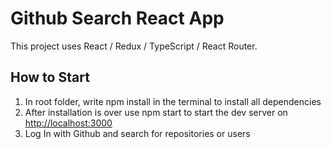 # Github Search React App

This project uses React / Redux / TypeScript / React Router.

## How to Start

1) In root folder, write npm install in the terminal to install all dependencies
2) After installation is over use npm start to start the dev server on [http://localhost:3000](http://localhost:3000)
3) Log In with Github and search for repositories or users